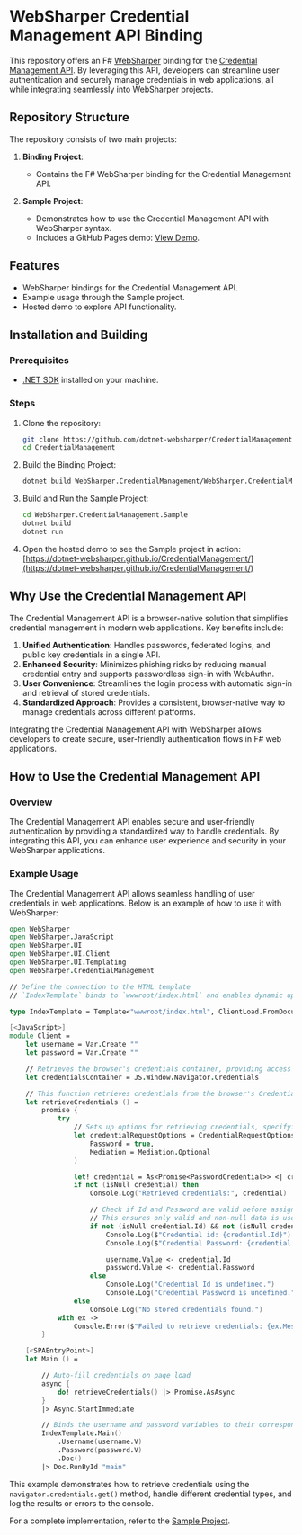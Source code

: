 # WebSharper Credential Management API Binding

This repository offers an F# [WebSharper](https://websharper.com/) binding for the [Credential Management API](https://developer.mozilla.org/en-US/docs/Web/API/Credential_Management_API). By leveraging this API, developers can streamline user authentication and securely manage credentials in web applications, all while integrating seamlessly into WebSharper projects.

## Repository Structure

The repository consists of two main projects:

1. **Binding Project**:

   - Contains the F# WebSharper binding for the Credential Management API.

2. **Sample Project**:
   - Demonstrates how to use the Credential Management API with WebSharper syntax.
   - Includes a GitHub Pages demo: [View Demo](https://dotnet-websharper.github.io/CredentialManagement/).

## Features

- WebSharper bindings for the Credential Management API.
- Example usage through the Sample project.
- Hosted demo to explore API functionality.

## Installation and Building

### Prerequisites

- [.NET SDK](https://dotnet.microsoft.com/download) installed on your machine.

### Steps

1. Clone the repository:

   ```bash
   git clone https://github.com/dotnet-websharper/CredentialManagement.git
   cd CredentialManagement
   ```

2. Build the Binding Project:

   ```bash
   dotnet build WebSharper.CredentialManagement/WebSharper.CredentialManagement.fsproj
   ```

3. Build and Run the Sample Project:

   ```bash
   cd WebSharper.CredentialManagement.Sample
   dotnet build
   dotnet run
   ```

4. Open the hosted demo to see the Sample project in action:
   [https://dotnet-websharper.github.io/CredentialManagement/](https://dotnet-websharper.github.io/CredentialManagement/)

## Why Use the Credential Management API

The Credential Management API is a browser-native solution that simplifies credential management in modern web applications. Key benefits include:

1. **Unified Authentication**: Handles passwords, federated logins, and public key credentials in a single API.
2. **Enhanced Security**: Minimizes phishing risks by reducing manual credential entry and supports passwordless sign-in with WebAuthn.
3. **User Convenience**: Streamlines the login process with automatic sign-in and retrieval of stored credentials.
4. **Standardized Approach**: Provides a consistent, browser-native way to manage credentials across different platforms.

Integrating the Credential Management API with WebSharper allows developers to create secure, user-friendly authentication flows in F# web applications.

## How to Use the Credential Management API

### Overview

The Credential Management API enables secure and user-friendly authentication by providing a standardized way to handle credentials. By integrating this API, you can enhance user experience and security in your WebSharper applications.

### Example Usage

The Credential Management API allows seamless handling of user credentials in web applications. Below is an example of how to use it with WebSharper:

```fsharp
open WebSharper
open WebSharper.JavaScript
open WebSharper.UI
open WebSharper.UI.Client
open WebSharper.UI.Templating
open WebSharper.CredentialManagement

// Define the connection to the HTML template
// `IndexTemplate` binds to `wwwroot/index.html` and enables dynamic updates to the UI

type IndexTemplate = Template<"wwwroot/index.html", ClientLoad.FromDocument>

[<JavaScript>]
module Client =
    let username = Var.Create ""
    let password = Var.Create ""

    // Retrieves the browser's credentials container, providing access to the Credential Management API
    let credentialsContainer = JS.Window.Navigator.Credentials

    // This function retrieves credentials from the browser's Credential Management API
    let retrieveCredentials () =
        promise {
            try
                // Sets up options for retrieving credentials, specifying that passwords are included and mediation is optional
                let credentialRequestOptions = CredentialRequestOptions(
                    Password = true,
                    Mediation = Mediation.Optional
                )

                let! credential = As<Promise<PasswordCredential>> <| credentialsContainer.Get(credentialRequestOptions)
                if not (isNull credential) then
                    Console.Log("Retrieved credentials:", credential)

                    // Check if Id and Password are valid before assigning
                    // This ensures only valid and non-null data is used, avoiding potential runtime errors
                    if not (isNull credential.Id) && not (isNull credential.Password) then
                        Console.Log($"Credential id: {credential.Id}")
                        Console.Log($"Credential Password: {credential.Password}")

                        username.Value <- credential.Id
                        password.Value <- credential.Password
                    else
                        Console.Log("Credential Id is undefined.")
                        Console.Log("Credential Password is undefined.")
                else
                    Console.Log("No stored credentials found.")
            with ex ->
                Console.Error($"Failed to retrieve credentials: {ex.Message}")
        }

    [<SPAEntryPoint>]
    let Main () =

        // Auto-fill credentials on page load
        async {
            do! retrieveCredentials() |> Promise.AsAsync
        }
        |> Async.StartImmediate

        // Binds the username and password variables to their corresponding fields in the HTML template
        IndexTemplate.Main()
            .Username(username.V)
            .Password(password.V)
            .Doc()
        |> Doc.RunById "main"
```

This example demonstrates how to retrieve credentials using the `navigator.credentials.get()` method, handle different credential types, and log the results or errors to the console.

For a complete implementation, refer to the [Sample Project](https://dotnet-websharper.github.io/CredentialManagement/).

